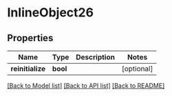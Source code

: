 # InlineObject26

## Properties
Name | Type | Description | Notes
------------ | ------------- | ------------- | -------------
**reinitialize** | **bool** |  | [optional] 

[[Back to Model list]](../README.md#documentation-for-models) [[Back to API list]](../README.md#documentation-for-api-endpoints) [[Back to README]](../README.md)


